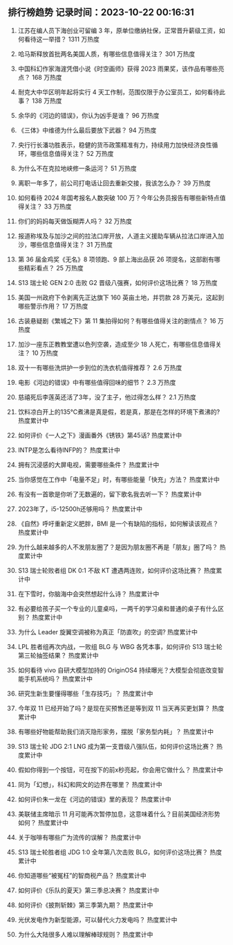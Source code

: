 
## 排行榜趋势 记录时间：2023-10-22 00:16:31
  
  1. 江苏在编人员下海创业可留编 3 年，原单位缴纳社保，正常晋升薪级工资，如何看待这一举措？ 1311 万热度
    
  2. 哈马斯释放首批两名美国人质，有哪些信息值得关注？ 301 万热度
    
  3. 中国科幻作家海漄凭借小说《时空画师》获得 2023 雨果奖，该作品有哪些亮点？ 168 万热度
    
  4. 耐克大中华区明年起将实行 4 天工作制，范围仅限于办公室员工，如何看待此事？ 138 万热度
    
  5. 余华的《河边的错误》，你认为凶手是谁？ 96 万热度
    
  6. 《三体》中维德为什么最后要放下武器？ 94 万热度
    
  7. 央行行长潘功胜表示，稳健的货币政策精准有力，持续用力加快经济良性循环，哪些信息值得关注？ 52 万热度
    
  8. 为什么不在克拉地峡修一条运河？ 51 万热度
    
  9. 离职一年多了，前公司打电话让回去重新交接，我该怎么办？ 39 万热度
    
  10. 如何看待 2024 年国考报名人数突破 100 万？今年公务员报告有哪些新特点值得关注？ 33 万热度
    
  11. 你们的妈妈每天做饭糊弄人吗？ 32 万热度
    
  12. 报道称埃及与加沙之间的拉法口岸开放，人道主义援助车辆从拉法口岸进入加沙，哪些信息值得关注？ 31 万热度
    
  13. 第 36 届金鸡奖《无名》8 项领跑、9 部上海出品获 26 项提名，这部剧有哪些精彩看点？ 25 万热度
    
  14. S13 瑞士轮 GEN 2:0 击败 G2 晋级八强赛，如何评价这场比赛？ 18 万热度
    
  15. 美国一州政府下令剥离先正达旗下 160 英亩土地，并罚款 28 万美元，这起到哪些警示作用？ 17 万热度
    
  16. 古装悬疑剧《繁城之下》第 11 集拍得如何？有哪些值得关注的剧情点？ 16 万热度
    
  17. 加沙一座东正教教堂遭以色列空袭，造成至少 18 人死亡，有哪些信息值得关注？ 10 万热度
    
  18. 双十一有哪些洗烘护一步到位的洗衣机值得推荐？ 2.6 万热度
    
  19. 电影《河边的错误》中有哪些值得回味的细节？ 2.3 万热度
    
  20. 慈禧死后李莲英还活了3年，没了主子，他过得怎么样？ 2.1 万热度
    
  21. 饮料凉白开上的135℃煮沸是真是假，若是真，那是在怎样的环境下煮沸的? 热度累计中
    
  22. 如何评价《一人之下》漫画番外《锈铁》第45话? 热度累计中
    
  23. INTP是怎么看待INFP的？ 热度累计中
    
  24. 拥有沉浸感的大屏电视，需要哪些条件？ 热度累计中
    
  25. 当你感觉在工作中「电量不足」时，有哪些能量「快充」方法？ 热度累计中
    
  26. 有没有一首歌是你听了无数遍的，留下歌名我去听一下？ 热度累计中
    
  27. 2023年了，i5-12500h还够用吗？ 热度累计中
    
  28. 《自然》呼吁重新定义肥胖，BMI 是一个有缺陷的指标，如何解读该观点？ 热度累计中
    
  29. 为什么越来越多的人不发朋友圈了？是因为朋友圈不再是「朋友」圈了吗？ 热度累计中
    
  30. S13 瑞士轮败者组 DK 0:1 不敌 KT 遭遇两连败，如何评价这场比赛？ 热度累计中
    
  31. 在下雪时，你脑海中会突然想起什么诗？ 热度累计中
    
  32. 有必要给孩子买一个专业的儿童桌吗，一两千的学习桌和普通的桌子有什么区别？ 热度累计中
    
  33. 为什么 Leader 旋翼空调被称为真正「防直吹」的空调? 热度累计中
    
  34. LPL 胜者组再次内战，一败组 BLG 与 WBG 各凭本事，如何评价 S13 瑞士轮第三轮抽签结果？ 热度累计中
    
  35. 如何看待 vivo 自研大模型加持的 OriginOS4 持续曝光？大模型会彻底改变智能手机系统吗？ 热度累计中
    
  36. 研究生新生要懂得哪些「生存技巧」？ 热度累计中
    
  37. 今年双 11 已经开始了吗？是现在买预售还是等到双 11 当天再买更划算？ 热度累计中
    
  38. 有哪些好物能帮助我们消灭隐形家务，摆脱「家务型内耗」？ 热度累计中
    
  39. S13 瑞士轮 JDG 2:1 LNG 成为第一支晋级八强队伍，如何评价这场比赛？ 热度累计中
    
  40. 假如你得到一个按钮，可在按下的前x秒亮起，你会用它做什么？ 热度累计中
    
  41. 同为「幻想」，科幻和网文的边界在哪里？ 热度累计中
    
  42. 如何评价朱一龙在《河边的错误》里的表现？ 热度累计中
    
  43. 美联储主席暗示 11 月可能再次暂停加息，这意味着什么？目前美国经济形势如何？ 热度累计中
    
  44. 关于咖啡有哪些广为流传的误解？ 热度累计中
    
  45. S13 瑞士轮胜者组 JDG 1:0 全年第八次击败 BLG，如何评价这场比赛？ 热度累计中
    
  46. 你知道哪些“被冤枉”的智商税产品？ 热度累计中
    
  47. 如何评价《乐队的夏天》第三季总决赛？ 热度累计中
    
  48. 如何评价《披荆斩棘》第三季第九期？ 热度累计中
    
  49. 光伏发电作为新型能源，可以替代火力发电吗？ 热度累计中
    
  50. 为什么大陆很多人难以理解棒球规则？ 热度累计中
    